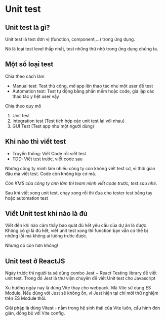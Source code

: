 # Unit test

## Unit test là gì?

Unit test là test đơn vị (function, component,...) trong ứng dụng.

Nó là loại test level thấp nhất, test những thứ nhỏ trong ứng dụng chúng ta.

## Một số loại test

Chia theo cách làm

- Manual test: Test thủ công, mở app lên thao tác như một user để test
- Automation test: Test tự động bằng phần mềm hoặc code, giả lập các thao tác y hệt user vậy

Chia theo quy mô

1. Unit test
2. Integration test (Test tích hợp các unit test lại với nhau)
3. GUI Test (Test app như một người dùng)

## Khi nào thì viết test

- Truyền thống: Viết Code rồi viết test
- TDD: Viết test trước, viết code sau

Những công ty mình làm nhiều công ty còn không viết test cơ, vì thời gian đâu mà viết test. Code còn không kịp cơ mà.

_Còn KMS của công ty anh làm thì team mình viết code trước, test sau nhé._

Sau khi viết xong unit test, chạy xong rồi thì đưa cho tester test bằng tay hoặc automation test

## Viết Unit test khi nào là đủ

Viết đến khi nào cảm thấy bao quát đủ hết yêu cầu của dự án là được. Không có gì là đủ hết, viết unit test xong thì function bạn vẫn có thể bị những lỗi mà không ai lường trước được.

Nhưng có còn hơn không!

## Unit test ở ReactJS

Ngày trước thì người ta sẽ dùng combo Jest + React Testing library để viết unit test. Trong đó Jest là thư viện chuyên để viết Unit test cho Javascript

Xu hướng ngày nay là dùng Vite thay cho webpack. Mà Vite sử dụng ES Module. Nếu dùng với Jest sẽ không ổn, vì Jest hiện tại chỉ mới thử nghiệm trên ES Module thôi.

Giải pháp là dùng Vitest - nằm trong hệ sinh thái của Vite luôn, cấu hình đơn giản, đồng bộ với Vite config.

